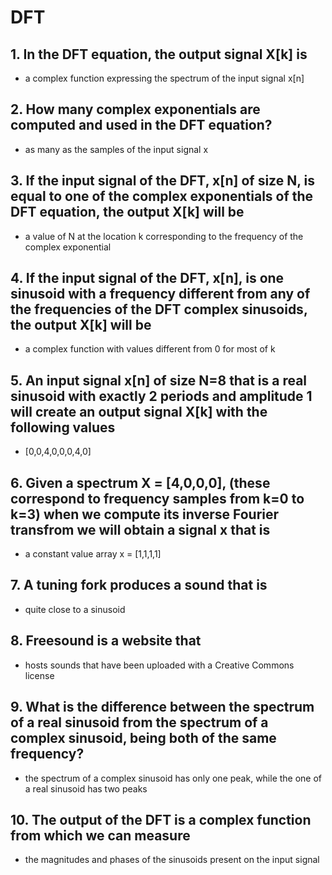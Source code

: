 # DFT

## 1. In the DFT equation, the output signal X[k] is
* a complex function expressing the spectrum of the input signal x[n]

## 2. How many complex exponentials are computed and used in the DFT equation?
* as many as the samples of the input signal x

## 3. If the input signal of the DFT, x[n] of size N, is equal to one of the complex exponentials of the DFT equation, the output X[k] will be
* a value of N at the location k corresponding to the frequency of the complex exponential

## 4. If the input signal of the DFT, x[n], is one sinusoid with a frequency different from any of the frequencies of the DFT complex sinusoids, the output X[k] will be
* a complex function with values different from 0 for most of k

## 5. An input signal x[n] of size N=8 that is a real sinusoid with exactly 2 periods and amplitude 1 will create an output signal X[k] with the following values
* [0,0,4,0,0,0,4,0]

## 6. Given a spectrum X = [4,0,0,0], (these correspond to frequency samples from k=0 to k=3) when we compute its inverse Fourier transfrom we will obtain a signal x that is
* a constant value array x = [1,1,1,1]

## 7. A tuning fork produces a sound that is
* quite close to a sinusoid

## 8. Freesound is a website that
* hosts sounds that have been uploaded with a Creative Commons license

## 9. What is the difference between the spectrum of a real sinusoid from the spectrum of a complex sinusoid, being both of the same frequency?
* the spectrum of a complex sinusoid has only one peak, while the one of a real sinusoid has two peaks

## 10. The output of the DFT is a complex function from which we can measure
* the magnitudes and phases of the sinusoids present on the input signal